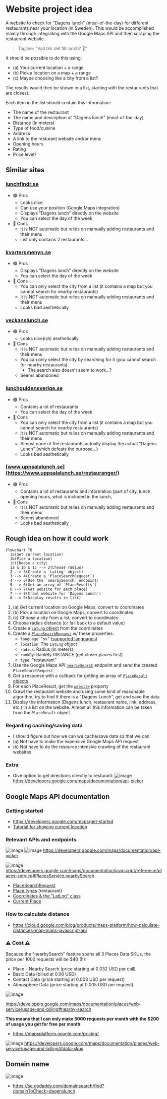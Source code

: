 # Website project idea
A website to check for "Dagens lunch" (meal-of-the-day) for different restaurants near your location (in Sweden). This would be accomplished mainly through integrating with the Google Maps API and then scraping the restaurant website.

> Tagline: "Vad blir det till lunch? 🍔"

It should be possible to do this using:
- (a) Your current location + a range
- (b) Pick a location on a map + a range
- (c) Maybe choosing like a city from a list?

The results would then be shown in a list, starting with the restaurants that are closest. 

Each item in the list should contain this information:
- The name of the restaurant
- The name and description of "Dagens lunch" (meal-of-the-day)
- Distance (in meters)
- Type of food/cuisine
- Address
- A link to the resturant website and/or menu
- Opening hours
- Rating
- Price level?

## Similar sites
### [lunchfindr.se](https://lunchfindr.se/)
- 🟢 Pros
  - Looks nice
  - Can use your position (Google Maps integration)
  - Displays "Dagens lunch" directly on the website
  - You can select the day of the week
- 🔴 Cons
  - It is NOT automatic but relies on manually adding restaurants and their menu
  - List only contains 2 restaurants...

### [kvartersmenyn.se](https://www.kvartersmenyn.se/)
- 🟢 Pros
  - Displays "Dagens lunch" directly on the website
  - You can select the day of the week
- 🔴 Cons
  - You can only select the city from a list (it contains a map but you cannot search for nearby restaurants)
  - It is NOT automatic but relies on manually adding restaurants and their menu
  - Looks bad aesthetically

### [veckanslunch.se](https://veckanslunch.se/)
- 🟢 Pros
  - Looks nice(ish) aesthetically
- 🔴 Cons
  - It is NOT automatic but relies on manually adding restaurants and their menu
  - You can only select the city by searching for it (you cannot search for nearby restaurants)
     - The search also doesn't seem to work...?
  - Seems abandoned  

### [lunchguidensverige.se](https://lunchguidensverige.se/)
- 🟢 Pros
  - Contains a lot of restaurants
  - You can select the day of the week
- 🔴 Cons
  - You can only select the city from a list (it contains a map but you cannot search for nearby restaurants)
  - It is NOT automatic but relies on manually adding restaurants and their menu
  - Almost none of the restaurants actually display the actual "Dagens Lunch" (which defeats the purpose...)
  - Looks bad aesthetically
### [www.uppsalalunch.se](https://www.uppsalalunch.se/restauranger/)
- 🟢 Pros
  - Contains a lot of restaurants and information (part of city, lunch opening hours, what is included in the lunch, 
- 🔴 Cons
  - It is NOT automatic but relies on manually adding restaurants and their menu
  - Seems abandoned  
  - Looks bad aesthetically

## Rough idea on how it could work
```mermaid
flowchart TB
  1a(Get current location)
  1b(Pick a location)
  1c(Choose a city)
  1a & 1b & 1c --> 2(Choose radius)
  2 --> 3(Create a `LatLng` object)
  3 --> 4(Create a `PlaceSearchRequest`)
  4 --> 5(Use the `nearbySearch` endpoint)
  5 --> 6(Get an array of `PlaceResults`)
  6 --> 7(Get website for each place)
  7 --> 8(Crawl website for 'Dagens Lunch')
  8 --> 9(Display results in list)
```

1. (a) Get current location on Google Maps, convert to coordinates
1. (b) Pick a location on Google Maps, convert to coordinates
1. (c) Choose a city from a list, convert to coordinates
2. Choose radius distance (or fall back to a default value)
3. Create a [`LatLng` object](https://developers.google.com/maps/documentation/javascript/reference/coordinates#LatLng) from the coordinates
4. Create a [`PlaceSearchRequest`](https://developers.google.com/maps/documentation/javascript/reference/places-service#PlaceSearchRequest) w/ these properties:
    - `language`: "sv" ([supported languages](https://developers.google.com/maps/faq#languagesupport))
    - `location`: The `LatLng` object
    - `radius`: Radius (in meters)
    - `rankBy`: RankBy.DISTANCE (get closer places first)
    - `type`: "restaurant"
5. Use the Google Maps API [`nearbySearch`](https://developers.google.com/maps/documentation/javascript/reference/places-service#PlacesService.nearbySearch) endpoint and send the created `PlaceSearchRequest`
6. Get a response with a callback for getting an array of [`PlaceResult` objects](https://developers.google.com/maps/documentation/javascript/reference/places-service#PlaceResult)
7. For each PlaceResult, get the [`website`](https://developers.google.com/maps/documentation/javascript/reference/places-service#PlaceResult.website) property
8. Crawl the restaurant website and using some kind of reasonable algorithm, try to find if there is a "Dagens Lunch", get and save the data
9. Display the information (Dagens lunch, restaurant name, link, address, etc.) in a list on the website. Almost all this information can be taken from the `PlaceResult` object

### Regarding caching/saving data
- I should figure out how we can we cache/save data so that we can:
- (a) Not have to make the expensive Google Maps API request
- (b) Not have to do the resource intensive crawling of the restaurant websites
 
### Extra
- Give option to get directions directly to resturant:
![image](https://github.com/OscarBennich/website-project-idea/assets/26872957/0d64600a-5791-4c55-9166-91d3737b4881)
https://developers.google.com/maps/documentation/api-picker

## Google Maps API documentation
### Getting started
- https://developers.google.com/maps/get-started
- [Tutorial for showing current location](https://developers.google.com/maps/documentation/javascript/geolocation)

### Relevant APIs and endpoints
![image](https://github.com/OscarBennich/website-project-idea/assets/26872957/d6adaeca-25c6-4e28-81c0-10f1730be71b)
![image](https://github.com/OscarBennich/website-project-idea/assets/26872957/2e79b69a-51e1-444d-8cde-dfe76c0f5532)
https://developers.google.com/maps/documentation/api-picker

![image](https://github.com/OscarBennich/website-project-idea/assets/26872957/3ad36e20-d86a-4987-9b30-ab680439d236)
https://developers.google.com/maps/documentation/javascript/reference/places-service#PlacesService.nearbySearch

- [PlaceSearchRequest](https://developers.google.com/maps/documentation/javascript/reference/places-service#PlaceSearchRequest)
- [Place types](https://developers.google.com/maps/documentation/places/web-service/supported_types#table1) (restaurant)
- [Coordinates & the "LatLng" class](https://developers.google.com/maps/documentation/javascript/reference/coordinates#LatLng)
- [Current Place](https://developers.google.com/maps/documentation/places/android-sdk/current-place)

### How to calculate distance
- https://cloud.google.com/blog/products/maps-platform/how-calculate-distances-map-maps-javascript-api

### ⚠ Cost ⚠
Because the "nearbySearch" feature spans all 3 Places Data SKUs, the price per 1000 requests will be $40 (!!):
- Place - Nearby Search (price starting at 0.032 USD per call)
- Basic Data (billed at 0.00 USD)
- Contact Data (price starting at 0.003 USD per request)
- Atmosphere Data (price starting at 0.005 USD per request)

![image](https://github.com/OscarBennich/website-project-idea/assets/26872957/b8e98cd7-e4eb-4e39-b800-1bd538d4862f)

https://developers.google.com/maps/documentation/places/web-service/usage-and-billing#nearby-search

**This means that I can only make 5000 requests per month with the $200 of usage you get for free per month**

- https://mapsplatform.google.com/pricing/

![image](https://github.com/OscarBennich/website-project-idea/assets/26872957/9e8a2e88-fd8f-49e8-b497-e1bd17b15bc2)
https://developers.google.com/maps/documentation/places/web-service/usage-and-billing/#data-skus

## Domain name
![image](https://github.com/OscarBennich/website-project-idea/assets/26872957/48a8c7b8-0aa5-4ada-8082-c2dc8952f6b7)
- https://se.godaddy.com/domainsearch/find?domainToCheck=dagenslunch
